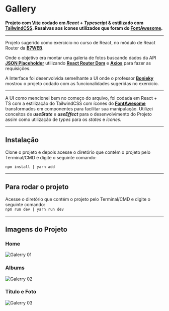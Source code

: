# Gallery


**Projeto com [**Vite**](https://vitejs.dev/guide/) codado em ***React*** + ***Typescript*** & estilizado com [**TailwindCSS**](https://tailwindcss.com/docs/installation). Resalvas aos ícones utilizados que foram do [**FontAwesome**](https://fontawesome.com/icons).**

---

Projeto sugerido como exercício no curso de React, no módulo de React Router da [**B7WEB**](https://b7web.com.br/fullstack).

Onde o objetivo era montar uma galeria de fotos buscando dados da API [**JSON Placeholder**](https://jsonplaceholder.typicode.com/albums) utilizando [**React Router Dom**](https://reactrouter.com/en/main) e [**Axios**](https://axios-http.com/ptbr/docs/intro) para fazer as requisições.

A Interface foi desenvolvida semelhante a UI onde o professor [**Bonieky**](https://www.instagram.com/Bonieky/) mostrou o projeto codado com as funcionalidades sugeridas no exercício.

---

A UI como mencionei bem no começo do arquivo, foi codada em React + TS com a estilização do TailwindCSS com ícones do [**FontAwesome**](https://fontawesome.com/icons) transformados em componentes para facilitar sua manipulação. Utilizei conceitos de ***useState*** e ***useEffect*** para o desenvolvimento do Projeto assim como utilização de *types* para os *states* e *ícones*.

---

## Instalação
Clone o projeto e depois acesse o diretório que contém o projeto pelo Terminal/CMD e digite o seguinte comando:   

`npm install | yarn add`
   
---

## Para rodar o projeto
Acesse o diretório que contém o projeto pelo Terminal/CMD e digite o seguinte comando:  
`npm run dev | yarn run dev`

---

## Imagens do Projeto

### Home
![Galerry 01](https://i.imgur.com/PNWtVwh.png)

### Albums
![Galerry 02](https://i.imgur.com/wN0i7u4.png)

### Título e Foto 
![Galerry 03](https://i.imgur.com/KabYHRC.png)
